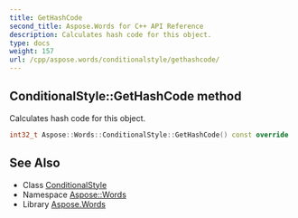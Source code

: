 ```yaml
---
title: GetHashCode
second_title: Aspose.Words for C++ API Reference
description: Calculates hash code for this object.
type: docs
weight: 157
url: /cpp/aspose.words/conditionalstyle/gethashcode/
---
```

## ConditionalStyle::GetHashCode method


Calculates hash code for this object.

```cpp
int32_t Aspose::Words::ConditionalStyle::GetHashCode() const override
```

## See Also

* Class [ConditionalStyle](../)
* Namespace [Aspose::Words](../../)
* Library [Aspose.Words](../../../)
